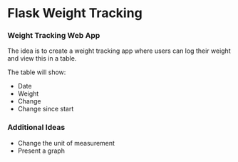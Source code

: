 # Flask Weight Tracking
### Weight Tracking Web App

The idea is to create a weight tracking app where users can log their weight and view this in a table. 

The table will show:

- Date
- Weight
- Change
- Change since start


### Additional Ideas
- Change the unit of measurement
- Present a graph
